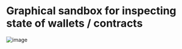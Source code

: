 # Graphical sandbox for inspecting state of wallets / contracts
![image](https://user-images.githubusercontent.com/89286697/134792354-7ce51a8c-1aed-40ea-8034-93166e61a9ef.png)


